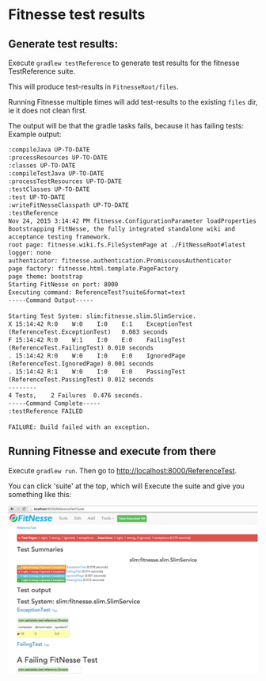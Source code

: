 # Fitnesse test results

## Generate test results:

Execute `gradlew testReference` to generate test results for the fitnesse TestReference suite. 

This will produce test-results in `FitnesseRoot/files`.

Running Fitnesse multiple times will add test-results to the existing `files` dir, ie it does not clean first.

The output will be that the gradle tasks fails, because it has failing tests:
Example output:
```
:compileJava UP-TO-DATE
:processResources UP-TO-DATE
:classes UP-TO-DATE
:compileTestJava UP-TO-DATE
:processTestResources UP-TO-DATE
:testClasses UP-TO-DATE
:test UP-TO-DATE
:writeFitNesseClasspath UP-TO-DATE
:testReference
Nov 24, 2015 3:14:42 PM fitnesse.ConfigurationParameter loadProperties
Bootstrapping FitNesse, the fully integrated standalone wiki and acceptance testing framework.
root page: fitnesse.wiki.fs.FileSystemPage at ./FitNesseRoot#latest
logger: none
authenticator: fitnesse.authentication.PromiscuousAuthenticator
page factory: fitnesse.html.template.PageFactory
page theme: bootstrap
Starting FitNesse on port: 8000
Executing command: ReferenceTest?suite&format=text
-----Command Output-----

Starting Test System: slim:fitnesse.slim.SlimService.
X 15:14:42 R:0    W:0    I:0    E:1    ExceptionTest	(ReferenceTest.ExceptionTest)	0.083 seconds
F 15:14:42 R:0    W:1    I:0    E:0    FailingTest	(ReferenceTest.FailingTest)	0.010 seconds
. 15:14:42 R:0    W:0    I:0    E:0    IgnoredPage	(ReferenceTest.IgnoredPage)	0.001 seconds
. 15:14:42 R:1    W:0    I:0    E:0    PassingTest	(ReferenceTest.PassingTest)	0.012 seconds
--------
4 Tests,	2 Failures	0.476 seconds.
-----Command Complete-----
:testReference FAILED

FAILURE: Build failed with an exception.
```

## Running Fitnesse and execute from there

Execute `gradlew run`. Then go to [http://localhost:8000/ReferenceTest](http://localhost:8000/ReferenceTest).

You can click 'suite' at the top, which will Execute the suite and give you something like this:

![](referenceTestExecuted.png)

